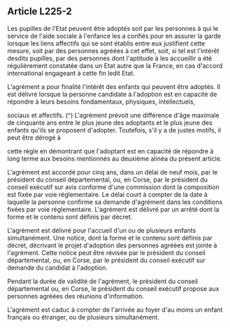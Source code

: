 ## Article L225-2

Les pupilles de l'Etat peuvent être adoptés soit par les personnes à qui le service de l'aide sociale à l'enfance
les a confiés pour en assurer la garde lorsque les liens affectifs qui se sont établis entre eux justifient cette
mesure, soit par des personnes agréées à cet effet, soit, si tel est l'intérêt desdits pupilles, par des personnes
dont l'aptitude à les accueillir a été régulièrement constatée dans un Etat autre que la France, en cas d'accord
international engageant à cette fin ledit Etat.

L'agrément a pour finalité l'intérêt des enfants qui peuvent être adoptés. Il est délivré lorsque la personne
candidate à l'adoption est en capacité de répondre à leurs besoins fondamentaux, physiques, intellectuels,

sociaux et affectifs. (^)
L'agrément prévoit une différence d'âge maximale de cinquante ans entre le plus jeune des adoptants et le
plus jeune des enfants qu'ils se proposent d'adopter. Toutefois, s'il y a de justes motifs, il peut être dérogé à


cette règle en démontrant que l'adoptant est en capacité de répondre à long terme aux besoins mentionnés au
deuxième alinéa du présent article.

L'agrément est accordé pour cinq ans, dans un délai de neuf mois, par le président du conseil départemental,
ou, en Corse, par le président du conseil exécutif sur avis conforme d'une commission dont la composition
est fixée par voie réglementaire. Le délai court à compter de la date à laquelle la personne confirme sa
demande d'agrément dans les conditions fixées par voie réglementaire. L'agrément est délivré par un arrêté
dont la forme et le contenu sont définis par décret.

L'agrément est délivré pour l'accueil d'un ou de plusieurs enfants simultanément. Une notice, dont la forme et
le contenu sont définis par décret, décrivant le projet d'adoption des personnes agréées est jointe à l'agrément.
Cette notice peut être révisée par le président du conseil départemental, ou, en Corse, par le président du
conseil exécutif sur demande du candidat à l'adoption.

Pendant la durée de validité de l'agrément, le président du conseil départemental ou, en Corse, le président du
conseil exécutif propose aux personnes agréées des réunions d'information.

L'agrément est caduc à compter de l'arrivée au foyer d'au moins un enfant français ou étranger, ou de
plusieurs simultanément.

